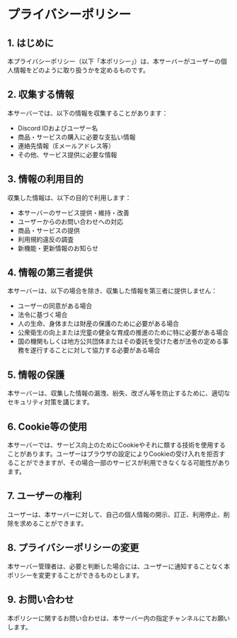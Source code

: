 # プライバシーポリシー

## 1. はじめに

本プライバシーポリシー（以下「本ポリシー」）は、本サーバーがユーザーの個人情報をどのように取り扱うかを定めるものです。

## 2. 収集する情報

本サーバーでは、以下の情報を収集することがあります：

- Discord IDおよびユーザー名
- 商品・サービスの購入に必要な支払い情報
- 連絡先情報（Eメールアドレス等）
- その他、サービス提供に必要な情報

## 3. 情報の利用目的

収集した情報は、以下の目的で利用します：

- 本サーバーのサービス提供・維持・改善
- ユーザーからのお問い合わせへの対応
- 商品・サービスの提供
- 利用規約違反の調査
- 新機能・更新情報のお知らせ

## 4. 情報の第三者提供

本サーバーは、以下の場合を除き、収集した情報を第三者に提供しません：

- ユーザーの同意がある場合
- 法令に基づく場合
- 人の生命、身体または財産の保護のために必要がある場合
- 公衆衛生の向上または児童の健全な育成の推進のために特に必要がある場合
- 国の機関もしくは地方公共団体またはその委託を受けた者が法令の定める事務を遂行することに対して協力する必要がある場合

## 5. 情報の保護

本サーバーは、収集した情報の漏洩、紛失、改ざん等を防止するために、適切なセキュリティ対策を講じます。

## 6. Cookie等の使用

本サーバーでは、サービス向上のためにCookieやそれに類する技術を使用することがあります。ユーザーはブラウザの設定によりCookieの受け入れを拒否することができますが、その場合一部のサービスが利用できなくなる可能性があります。

## 7. ユーザーの権利

ユーザーは、本サーバーに対して、自己の個人情報の開示、訂正、利用停止、削除を求めることができます。

## 8. プライバシーポリシーの変更

本サーバー管理者は、必要と判断した場合には、ユーザーに通知することなく本ポリシーを変更することができるものとします。

## 9. お問い合わせ

本ポリシーに関するお問い合わせは、本サーバー内の指定チャンネルにてお願いします。